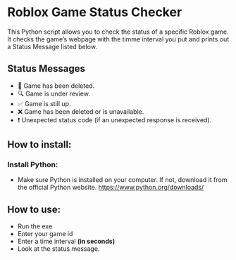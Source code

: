 # Roblox Game Status Checker
This Python script allows you to check the status of a specific Roblox game. It checks the game’s webpage with the timme interval you put and prints out a Status Message listed below.

## Status Messages
- 🚫 Game has been deleted.
- 🔍 Game is under review.
- ✅ Game is still up.
- ❌ Game has been deleted or is unavailable.
- ❗ Unexpected status code (if an unexpected response is received).

## How to install:

### Install Python:
- Make sure Python is installed on your computer. If not, download it from the official Python website.
https://www.python.org/downloads/

## How to use:
- Run the exe
- Enter your game id
- Enter a time interval **(in seconds)**
- Look at the status message.
